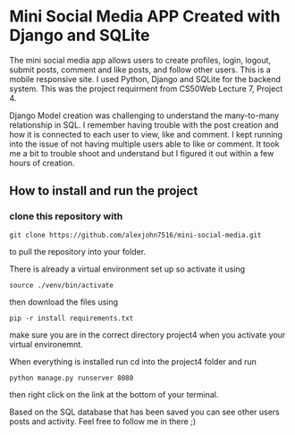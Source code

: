 # Mini Social Media APP Created with Django and SQLite
The mini social media app allows users to create profiles, login, logout, submit posts, comment and like posts, and follow other users. This is a mobile responsive site. I used Python, Django and SQLite for the backend system. This was the project requirment from CS50Web Lecture 7, Project 4.

Django Model creation was challenging to understand the many-to-many relationship in SQL. I remember having trouble with the post creation and how it is connected to each user to view, like and comment. I kept running into the issue of not having multiple users able to like or comment. It took me a bit to trouble shoot and understand but I figured it out within a few hours of creation.

## How to install and run the project

### clone this repository with
```
git clone https://github.com/alexjohn7516/mini-social-media.git
```

to pull the repository into your folder.

There is already a virtual environment set up so activate it using

```
source ./venv/bin/activate
```
then download the files using
```
pip -r install requirements.txt
```
make sure you are in the correct directory project4 when you activate your virtual environemnt.

When everything is installed run cd into the project4 folder and run
```
python manage.py runserver 8080
```
then right click on the link at the bottom of your terminal.

Based on the SQL database that has been saved you can see other users posts and activity. Feel free to follow me in there ;)